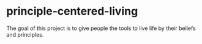 # principle-centered-living
The goal of this project is to give people the tools to live life by their beliefs and principles. 

